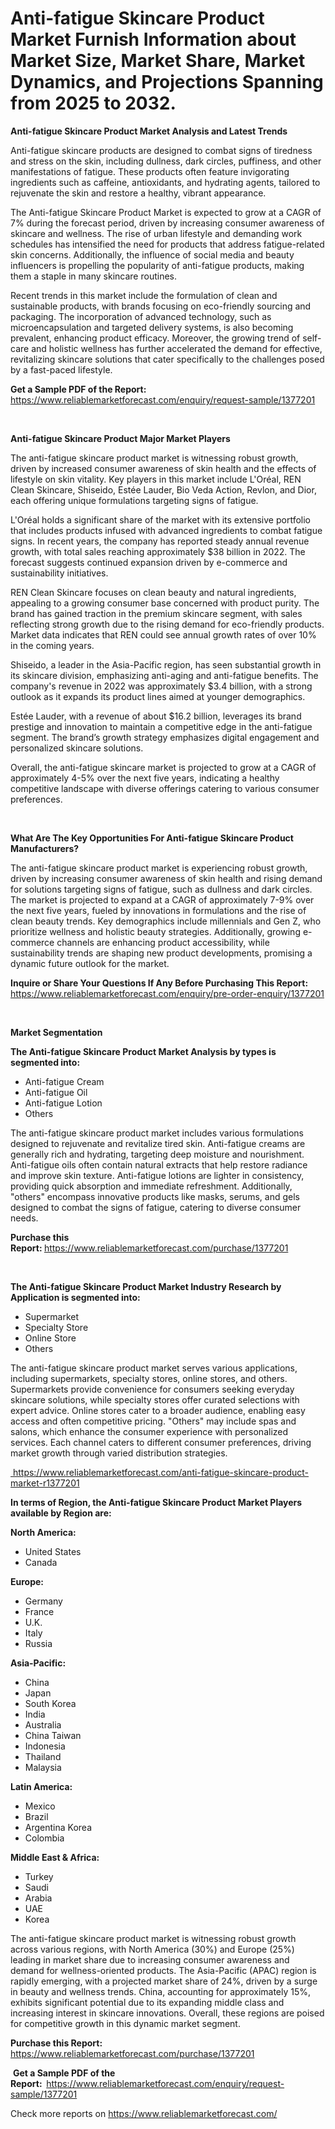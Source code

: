 <p><h1>Anti-fatigue Skincare Product Market Furnish Information about Market Size, Market Share, Market Dynamics, and Projections Spanning from 2025 to 2032.</h1></p><p><strong>Anti-fatigue Skincare Product Market Analysis and Latest Trends</strong></p>
<p><p>Anti-fatigue skincare products are designed to combat signs of tiredness and stress on the skin, including dullness, dark circles, puffiness, and other manifestations of fatigue. These products often feature invigorating ingredients such as caffeine, antioxidants, and hydrating agents, tailored to rejuvenate the skin and restore a healthy, vibrant appearance. </p><p>The Anti-fatigue Skincare Product Market is expected to grow at a CAGR of 7% during the forecast period, driven by increasing consumer awareness of skincare and wellness. The rise of urban lifestyle and demanding work schedules has intensified the need for products that address fatigue-related skin concerns. Additionally, the influence of social media and beauty influencers is propelling the popularity of anti-fatigue products, making them a staple in many skincare routines.</p><p>Recent trends in this market include the formulation of clean and sustainable products, with brands focusing on eco-friendly sourcing and packaging. The incorporation of advanced technology, such as microencapsulation and targeted delivery systems, is also becoming prevalent, enhancing product efficacy. Moreover, the growing trend of self-care and holistic wellness has further accelerated the demand for effective, revitalizing skincare solutions that cater specifically to the challenges posed by a fast-paced lifestyle.</p></p>
<p><strong>Get a Sample PDF of the Report:&nbsp;</strong> <a href="https://www.reliablemarketforecast.com/enquiry/request-sample/1377201?utm_campaign=1097&utm_medium=2&utm_source=Github&utm_content=ia&utm_term=13012025&utm_id=anti-fatigue-skincare-product">https://www.reliablemarketforecast.com/enquiry/request-sample/1377201</a></p>
<p>&nbsp;</p>
<p><strong>Anti-fatigue Skincare Product Major Market Players</strong></p>
<p><p>The anti-fatigue skincare product market is witnessing robust growth, driven by increased consumer awareness of skin health and the effects of lifestyle on skin vitality. Key players in this market include L'Oréal, REN Clean Skincare, Shiseido, Estée Lauder, Bio Veda Action, Revlon, and Dior, each offering unique formulations targeting signs of fatigue.</p><p>L'Oréal holds a significant share of the market with its extensive portfolio that includes products infused with advanced ingredients to combat fatigue signs. In recent years, the company has reported steady annual revenue growth, with total sales reaching approximately $38 billion in 2022. The forecast suggests continued expansion driven by e-commerce and sustainability initiatives.</p><p>REN Clean Skincare focuses on clean beauty and natural ingredients, appealing to a growing consumer base concerned with product purity. The brand has gained traction in the premium skincare segment, with sales reflecting strong growth due to the rising demand for eco-friendly products. Market data indicates that REN could see annual growth rates of over 10% in the coming years.</p><p>Shiseido, a leader in the Asia-Pacific region, has seen substantial growth in its skincare division, emphasizing anti-aging and anti-fatigue benefits. The company's revenue in 2022 was approximately $3.4 billion, with a strong outlook as it expands its product lines aimed at younger demographics.</p><p>Estée Lauder, with a revenue of about $16.2 billion, leverages its brand prestige and innovation to maintain a competitive edge in the anti-fatigue segment. The brand’s growth strategy emphasizes digital engagement and personalized skincare solutions.</p><p>Overall, the anti-fatigue skincare market is projected to grow at a CAGR of approximately 4-5% over the next five years, indicating a healthy competitive landscape with diverse offerings catering to various consumer preferences.</p></p>
<p>&nbsp;</p>
<p><strong>What Are The Key Opportunities For Anti-fatigue Skincare Product Manufacturers?</strong></p>
<p><p>The anti-fatigue skincare product market is experiencing robust growth, driven by increasing consumer awareness of skin health and rising demand for solutions targeting signs of fatigue, such as dullness and dark circles. The market is projected to expand at a CAGR of approximately 7-9% over the next five years, fueled by innovations in formulations and the rise of clean beauty trends. Key demographics include millennials and Gen Z, who prioritize wellness and holistic beauty strategies. Additionally, growing e-commerce channels are enhancing product accessibility, while sustainability trends are shaping new product developments, promising a dynamic future outlook for the market.</p></p>
<p><strong>Inquire or Share Your Questions If Any Before Purchasing This Report:</strong> <a href="https://www.reliablemarketforecast.com/enquiry/pre-order-enquiry/1377201?utm_campaign=1097&utm_medium=2&utm_source=Github&utm_content=ia&utm_term=13012025&utm_id=anti-fatigue-skincare-product">https://www.reliablemarketforecast.com/enquiry/pre-order-enquiry/1377201</a></p>
<p>&nbsp;</p>
<p><strong>Market Segmentation</strong></p>
<p><strong>The Anti-fatigue Skincare Product Market Analysis by types is segmented into:</strong></p>
<p><ul><li>Anti-fatigue Cream</li><li>Anti-fatigue Oil</li><li>Anti-fatigue Lotion</li><li>Others</li></ul></p>
<p><p>The anti-fatigue skincare product market includes various formulations designed to rejuvenate and revitalize tired skin. Anti-fatigue creams are generally rich and hydrating, targeting deep moisture and nourishment. Anti-fatigue oils often contain natural extracts that help restore radiance and improve skin texture. Anti-fatigue lotions are lighter in consistency, providing quick absorption and immediate refreshment. Additionally, "others" encompass innovative products like masks, serums, and gels designed to combat the signs of fatigue, catering to diverse consumer needs.</p></p>
<p><strong>Purchase this Report:&nbsp;</strong><a href="https://www.reliablemarketforecast.com/purchase/1377201?utm_campaign=1097&utm_medium=2&utm_source=Github&utm_content=ia&utm_term=13012025&utm_id=anti-fatigue-skincare-product">https://www.reliablemarketforecast.com/purchase/1377201</a></p>
<p>&nbsp;</p>
<p><strong>The Anti-fatigue Skincare Product Market Industry Research by Application is segmented into:</strong></p>
<p><ul><li>Supermarket</li><li>Specialty Store</li><li>Online Store</li><li>Others</li></ul></p>
<p><p>The anti-fatigue skincare product market serves various applications, including supermarkets, specialty stores, online stores, and others. Supermarkets provide convenience for consumers seeking everyday skincare solutions, while specialty stores offer curated selections with expert advice. Online stores cater to a broader audience, enabling easy access and often competitive pricing. "Others" may include spas and salons, which enhance the consumer experience with personalized services. Each channel caters to different consumer preferences, driving market growth through varied distribution strategies.</p></p>
<p><a href="https://www.reliablemarketforecast.com/anti-fatigue-skincare-product-market-r1377201?utm_campaign=1097&utm_medium=2&utm_source=Github&utm_content=ia&utm_term=13012025&utm_id=anti-fatigue-skincare-product">&nbsp;https://www.reliablemarketforecast.com/anti-fatigue-skincare-product-market-r1377201</a></p>
<p><strong>In terms of Region, the Anti-fatigue Skincare Product Market Players available by Region are:</strong></p>
<p>
    <p> <strong> North America: </strong>
        <ul>
            <li>United States</li>
            <li>Canada</li>
        </ul>
        </p> 
    <p> <strong> Europe: </strong>
        <ul>
            <li>Germany</li>
            <li>France</li>
            <li>U.K.</li>
            <li>Italy</li>
            <li>Russia</li>
        </ul>
        </p> 
    <p> <strong> Asia-Pacific: </strong>
        <ul>
            <li>China</li>
            <li>Japan</li>
            <li>South Korea</li>
            <li>India</li>
            <li>Australia</li>
            <li>China Taiwan</li>
            <li>Indonesia</li>
            <li>Thailand</li>
            <li>Malaysia</li>
        </ul>
        </p> 
    <p> <strong> Latin America: </strong>
        <ul>
            <li>Mexico</li>
            <li>Brazil</li>
            <li>Argentina Korea</li>
            <li>Colombia</li>
        </ul>
        </p> 
    <p> <strong> Middle East & Africa: </strong>
        <ul>
            <li>Turkey</li>
            <li>Saudi</li>
            <li>Arabia</li>
            <li>UAE</li>
            <li>Korea</li>
        </ul>
    </p>
    </p>
<p><p>The anti-fatigue skincare product market is witnessing robust growth across various regions, with North America (30%) and Europe (25%) leading in market share due to increasing consumer awareness and demand for wellness-oriented products. The Asia-Pacific (APAC) region is rapidly emerging, with a projected market share of 24%, driven by a surge in beauty and wellness trends. China, accounting for approximately 15%, exhibits significant potential due to its expanding middle class and increasing interest in skincare innovations. Overall, these regions are poised for competitive growth in this dynamic market segment.</p></p>
<p><strong>Purchase this Report: </strong><a href="https://www.reliablemarketforecast.com/purchase/1377201?utm_campaign=1097&utm_medium=2&utm_source=Github&utm_content=ia&utm_term=13012025&utm_id=anti-fatigue-skincare-product">https://www.reliablemarketforecast.com/purchase/1377201</a></p>
<p>&nbsp;<strong>Get a Sample PDF of the Report:&nbsp;&nbsp;</strong><a href="https://www.reliablemarketforecast.com/enquiry/request-sample/1377201?utm_campaign=1097&utm_medium=2&utm_source=Github&utm_content=ia&utm_term=13012025&utm_id=anti-fatigue-skincare-product">https://www.reliablemarketforecast.com/enquiry/request-sample/1377201</a></p>
<p><strong></strong></p>
<p>Check more reports on <a href="https://www.reliablemarketforecast.com/?utm_campaign=1097&utm_medium=2&utm_source=Github&utm_content=ia&utm_term=13012025&utm_id=anti-fatigue-skincare-product">https://www.reliablemarketforecast.com/</a></p>